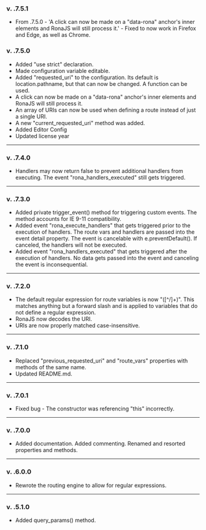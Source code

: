 ### v. .7.5.1

- From .7.5.0 - 'A click can now be made on a "data-rona" anchor's inner elements and RonaJS will still process it.' - Fixed to now work in Firefox and Edge, as well as Chrome.

### v. .7.5.0

- Added "use strict" declaration.
- Made configuration variable editable.
- Added "requested_uri" to the configuration. Its default is location.pathname, but that can now be changed. A function can be used.
- A click can now be made on a "data-rona" anchor's inner elements and RonaJS will still process it.
- An array of URIs can now be used when defining a route instead of just a single URI.
- A new "current_requested_uri" method was added.
- Added Editor Config
- Updated license year

---

### v. .7.4.0

- Handlers may now return false to prevent additional handlers from executing. The event "rona_handlers_executed" still gets triggered.

---

### v. .7.3.0

- Added private trigger_event() method for triggering custom events. The method accounts for IE 9-11 compatibility.
- Added event "rona_execute_handlers" that gets triggered prior to the execution of handlers. The route vars and handlers are passed into the event detail property. The event is cancelable with e.preventDefault(). If canceled, the handlers will not be executed.
- Added event "rona_handlers_executed" that gets triggered after the execution of handlers. No data gets passed into the event and canceling the event is inconsequential.

---

### v. .7.2.0

- The default regular expression for route variables is now "([^/]+)". This matches anything but a forward slash and is applied to variables that do not define a regular expression.
- RonaJS now decodes the URI.
- URIs are now properly matched case-insensitive.

---

### v. .7.1.0

- Replaced "previous_requested_uri" and "route_vars" properties with methods of the same name.
- Updated README.md.

---

### v. .7.0.1

- Fixed bug - The constructor was referencing "this" incorrectly.

---

### v. .7.0.0

- Added documentation. Added commenting. Renamed and resorted properties and methods.

---

### v. .6.0.0

- Rewrote the routing engine to allow for regular expressions.

---

### v. .5.1.0

- Added query_params() method.